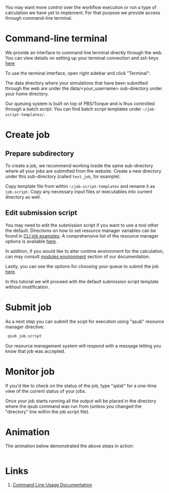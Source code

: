 You may want more control over the workflow execution or run a type of calculation we have yet to implement. For that purpose we provide access through command-line terminal.

# Command-line terminal

We provide an interface to command line terminal directly through the web. You can view details on setting up your terminal connection and ssh keys [here](/cli/login.md)

To use the terminal interface, open right sidebar and click "Terminal":

The data directory where your simulations that have been submitted through the web are under the data/<your_username> sub-directory under your home directory.

Our queuing system is built on top of PBS/Torque and is thus controlled through a batch script. You can find batch script templates under `~/job-script-templates/`.

# Create job

## Prepare subdirectory

To create a job, we recommend working inside the same sub-directory where all your jobs are submitted from the website. Create a new directory under this sub-directory (called `test_job`, for example).

Copy template file from within `~/job-script-templates` and rename it as `job.script`. Copy any necessary input files or executables into current directory as well.

## Edit submission script

You may need to edit the submission script if you want to use a tool other the default. Directions on how to set resource manager variables can be found in [CLI job examples](/cli/jobs.md). A comprehensive list of the resource manager options is available [here](/cli/extra.md).

In addition, if you would like to alter runtime environment for the calculation, can may consult [modules environment](/cli/modules-environment.md) section of our documentation.

Lastly, you can see the options for choosing your queue to submit the job [here](/compute/queues.md).

In this tutorial we will proceed with the default submission script template without modification.

# Submit job

As a next step you can submit the scipt for execution using "qsub" resource manager directive: 
 
```bash
 qsub job.script
```
 
 Our resource management system will respond with a message letting you know that job was accepted.

# Monitor job

If you'd like to check on the status of the job, type "qstat" for a one-time view of the current status of your jobs. 

Once your job starts running all the output will be placed in the directory where the qsub command was run from (unless you changed the "directory" line within the job.script file).

# Animation

The animation below demonstrated the above steps in action:

<!-- TODO: use local gif instead -->
<img data-gifffer="https://exabyte.io/img/screencast-1.gif"/>

# Links

1. [Command Line Usage Documentation](/cli/overview.md)



